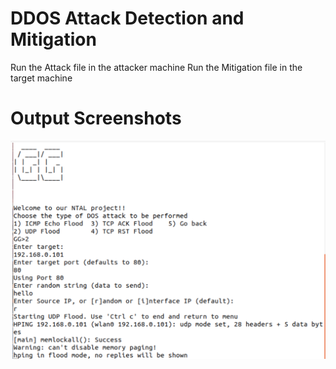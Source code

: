 # DDOS Attack Detection and Mitigation


<!--
.,-:::::/    .,-:::::/  
,;;-'````'   ,;;-'````'   
[[[   [[[[[[/[[[   [[[[[[/
"$$c.    "$$ "$$c.    "$$ 
`Y8bo,,,o88o `Y8bo,,,o88o
`'YMUP"YMM   `'YMUP"YMM
-->

Run the Attack file in the attacker machine
Run the Mitigation file in the target machine

# Output Screenshots

![1](./images/NTAL_1.png)
